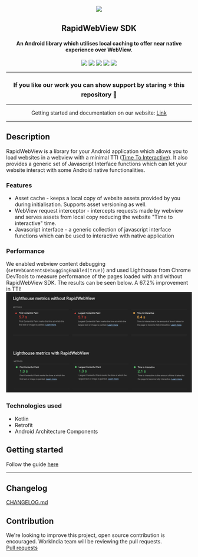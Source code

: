 <p align="center"><a href="https://github.com/workindia/RapidWebView"><img src="https://github.com/workindia/RapidWebView/blob/master/images/RapidWebViewLogo.png?raw=true"></a></p> 
<h2 align="center"><b>RapidWebView SDK</b></h2>
<h4 align="center">An Android library which utilises local caching to offer near native experience over WebView.</h4>

<p align="center">
<a href="https://jitpack.io/#workindia/RapidWebView" alt="Jitpack"><img src="https://jitpack.io/v/workindia/RapidWebView.svg"></a>
<a href="https://github.com/workindia/RapidWebView/issues" alt="GitHub release"><img src="https://img.shields.io/github/issues/workindia/RapidWebView" ></a>
<a href="https://github.com/workindia/RapidWebView" alt="GitHub stars"><img src="https://img.shields.io/github/stars/workindia/RapidWebView" ></a>
<a href="/LICENSE" alt="License: MIT"><img src="https://img.shields.io/badge/License-MIT-orange.svg"></a>
<a href="https://github.com/workindia/RapidWebView" alt="Forks"><img src="https://img.shields.io/github/forks/workindia/RapidWebView"></a>
</p>

***

<h3 align="center">If you like our work you can show support by staring ⭐ this repository 👏</h4>

***

<p align="center">Getting started and documentation on our website: <a href="https://rapid-web-view.netlify.app/">Link</a></p>

***

## Description

RapidWebView is a library for your Android application which allows you to load websites in a webview with a minimal TTI ([Time To Interactive](https://web.dev/interactive/)). It also provides a generic set of Javascript Interface functions which can let your website interact with some Android native functionalities.

### Features

- Asset cache - keeps a local copy of website assets provided by you during initialisation. Supports asset versioning as well.
- WebView request interceptor - intercepts requests made by webview and serves assets from local copy reducing the website "Time to interactive" time. 
- Javascript interface - a generic collection of javascript interface functions which can be used to interactive with native application

### Performance    
We enabled webview content debugging (`setWebContentsDebuggingEnabled(true)`) and used Lighthouse from Chrome DevTools to measure performance of
the pages loaded with and without RapidWebView SDK. The results can be seen below. A 67.2% improvement in TTI!   
![metrics](/images/Performance.png)

### Technologies used

- Kotlin
- Retrofit
- Android Architecture Components

## Getting started
Follow the guide [here](https://rapid-web-view.netlify.app/docs/getting-started)


***   

## Changelog
[CHANGELOG.md](https://github.com/workindia/RapidWebView/blob/master/CHANGELOG.md)

## Contribution

We're looking to improve this project, open source contribution is encouraged. WorkIndia team will be reviewing the pull requests.  
[Pull requests](https://github.com/workindia/RapidWebView/pulls)
